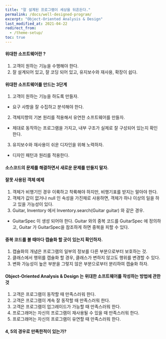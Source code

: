 ```yaml
---
title: "잘 설계된 프로그램이 세상을 뒤흔든다."
permalink: /docs/well-designed-program/
excerpt: "Object-Oriented Analysis & Design"
last_modified_at: 2021-04-22
redirect_from:
  - /theme-setup/
toc: true
---
```

#### 위대한 소프트웨어란 ?

1. 고객이 원하는 기능을 수행해야 한다.
2. 잘 설계되어 있고, 잘 코딩 되어 있고, 유지보수와 재사용, 확장이 쉽다.

#### 위대한 소프트웨어를 만드는 3단계

1. 고객이 원하는 기능을 하도록 만들자.
 - 요구 사항을 잘 수집하고 분석해야 한다.
2. 객체지향의 기본 원리를 적용해서 유연한 소프트웨어를 만들자.
 - 제대로 동작하는 프로그램을 가지고, 내부 구조가 실제로 잘 구성되어 있는지 확인한다.
3. 유지보수와 재사용이 쉬운 디자인을 위해 노력하자.
 - 디자인 패턴과 원리를 적용한다.

#### 소스코드의 문제를 해결하면서 새로운 문제를 만들지 말자.

#### 잘못 사용된 객체 예제

1. 객체가 비행기인 경우 이륙하고 착륙해야 하지만, 비행기표를 받지는 말아야 한다.
2. 객체가 값이 없거나 null 인 속성을 가진채로 사용하면, 객체가 하나 이상의 일을 하고 있을 가능성이 있다.
3. Guitar, Inventory 에서 Inventory.search(Guitar guitar) 와 같은 경우.
  - GuitarSpec 이 생성 되어야 한다. Guitar 와의 중복 코드를 GuitarSpec 에 정의하고, Guitar 가 GuitarSpec을 참조하게 하면 중복을 피할 수 있다.

#### 중복 코드를 볼 때마다 캡슐화 할 곳이 있는지 확인하자.

1. 캡슐화의 개념은 프로그램의 일부의 정보를 다른 부분으로부터 보호하는 것.
2. 클래스에서 행위를 캡슐화 할 경우, 클래스가 변하지 않고도 행위를 변경할 수 있다.
3. 변화 가능성이 높은 부분을 그렇지 않은 부분으로부터 분리하여 캡슐화 하자.

#### Object-Oriented Analysis & Design 는 위대한 소프트웨어를 작성하는 방법에 관한 것

1. 고객은 프로그램이 동작할 때 만족스러워 한다.
2. 고객은 프로그램이 계속 잘 동작할 때 만족스러워 한다.
3. 고객은 프로그램이 업그레이드가 가능할 때 만족스러워 한다.
4. 프로그래머는 자신의 프로그램이 재사용될 수 있을 때 만족스러워 한다.
5. 프로그래머는 자신의 프로그램이 유연할 때 만족스러워 한다.

#### 4, 5의 경우로 만족한적이 있는가?
